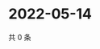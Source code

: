 # 2022-05-14

共 0 条

<!-- BEGIN WEIBO -->
<!-- 最后更新时间 Sat May 14 2022 22:14:52 GMT+0800 (China Standard Time) -->

<!-- END WEIBO -->
